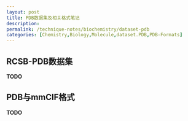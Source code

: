 ```yaml
---
layout: post
title: PDB数据集及相关格式笔记
description: 
permalink: /technique-notes/biochemistry/dataset-pdb
categories: [Chemistry,Biology,Molecule,dataset.PDB,PDB-Formats]
---
```


## RCSB-PDB数据集

**TODO**

## PDB与mmCIF格式

**TODO**
